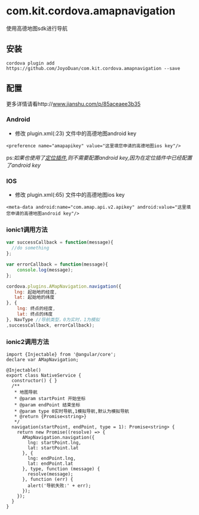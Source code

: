 # com.kit.cordova.amapnavigation

使用高德地图sdk进行导航

## 安装
`cordova plugin add https://github.com/JoyoDuan/com.kit.cordova.amapnavigation --save `

## 配置
更多详情请看http://www.jianshu.com/p/85aceaee3b35
### Android

*  修改 plugin.xml(:23) 文件中的高德地图android key

`<preference name="amapapikey" value="这里填您申请的高德地图ios key"/>`

ps:_如果也使用了[定位插件](https://github.com/JoyoDuan/com.kit.cordova.amaplocation),则不需要配置android key,因为在定位插件中已经配置了android key_

### IOS

*  修改 plugin.xml(:65) 文件中的高德地图ios key

`<meta-data android:name="com.amap.api.v2.apikey" android:value="这里填您申请的高德地图android key"/>`

### ionic1调用方法

```js
var successCallback = function(message){
  //do something
};

var errorCallback = function(message){
    console.log(message);
};

cordova.plugins.AMapNavigation.navigation({
   lng: 起始地的经度,
   lat: 起始地的纬度
}, {
    lng: 终点的经度,
    lat: 终点的纬度
}, NavType //导航类型，0为实时，1为模拟
,successCallback, errorCallback);

```

### ionic2调用方法

```
import {Injectable} from '@angular/core';
declare var AMapNavigation;

@Injectable()
export class NativeService {
  constructor() { }
  /**
   * 地图导航
   * @param startPoint 开始坐标
   * @param endPoint 结束坐标
   * @param type 0实时导航,1模拟导航,默认为模拟导航
   * @return {Promise<string>}
   */
  navigation(startPoint, endPoint, type = 1): Promise<string> {
    return new Promise((resolve) => {
      AMapNavigation.navigation({
        lng: startPoint.lng,
        lat: startPoint.lat
      }, {
        lng: endPoint.lng,
        lat: endPoint.lat
      }, type, function (message) {
        resolve(message);
      }, function (err) {
        alert('导航失败:' + err);
      });
    });
  }
}

```